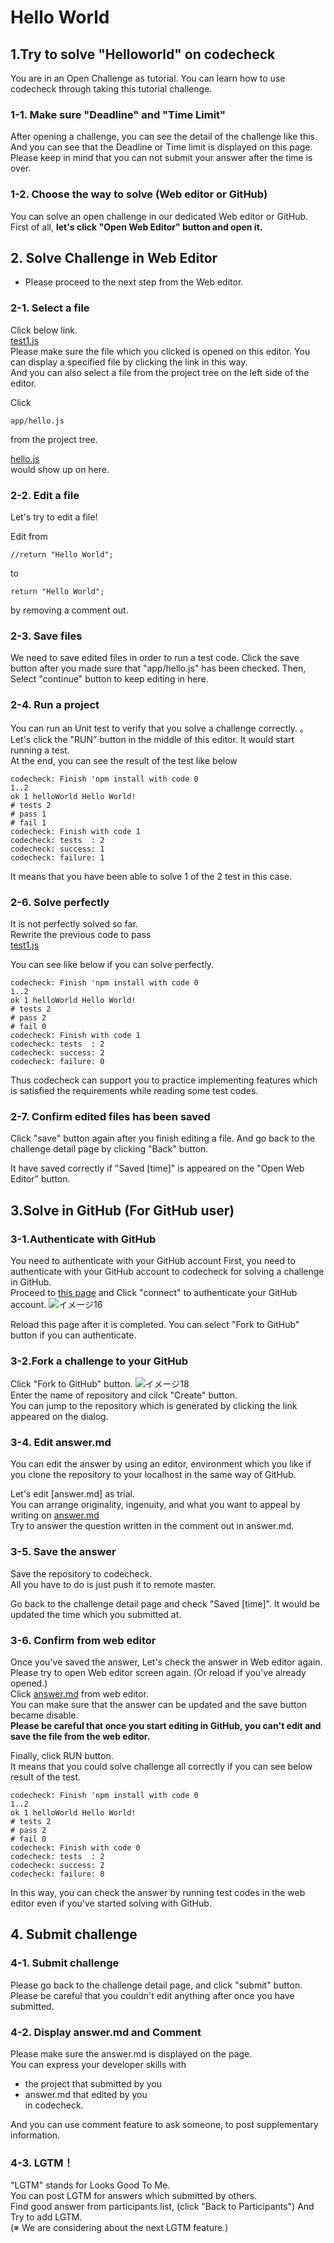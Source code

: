 # Hello World
## 1.Try to solve "Helloworld" on codecheck
You are in an Open Challenge as tutorial.
You can learn how to use codecheck through taking this tutorial challenge.

### 1-1.  Make sure "Deadline" and "Time Limit"
After opening a challenge, you can see the detail of the challenge like this.  
And you can see that the Deadline or Time limit is displayed on this page.  
Please keep in mind that you can not submit your answer after the time is over.

### 1-2. Choose the way to solve (Web editor or GitHub)
You can solve an open challenge in our dedicated Web editor or GitHub.  
First of all, **let's click "Open Web Editor" button and open it.**

## 2. Solve Challenge in Web Editor
- Please proceed to the next step from the Web editor.

### 2-1. Select a file
Click below link.  
[test1.js](test/test1.js)  
Please make sure the file which you clicked is opened on this editor.
You can display a specified file by clicking the link in this way.  
And you can also select a file from the project tree on the left side of the editor.

Click
```
app/hello.js
```
from the project tree.  

[hello.js](app/hello.js)  
would show up on here.

### 2-2. Edit a file
Let's try to edit a file!  

Edit from
```
//return "Hello World";
```
to
```
return "Hello World";
```
by removing a comment out.

### 2-3. Save files
We need to save edited files in order to run a test code.
Click the save button after you made sure that "app/hello.js" has been checked.
Then, Select "continue" button to keep editing in here.

### 2-4. Run a project
You can run an Unit test to verify that you solve a challenge correctly. 。
Let's click the "RUN” button in the middle of this editor.
It would start running a test.  
At the end, you can see the result of the test like below

```
codecheck: Finish 'npm install with code 0
1..2
ok 1 helloWorld Hello World!
# tests 2
# pass 1
# fail 1
codecheck: Finish with code 1
codecheck: tests  : 2
codecheck: success: 1
codecheck: failure: 1
```

It means that you have been able to solve 1 of the 2 test in this case.

### 2-6. Solve perfectly
It is not perfectly solved so far.  
Rewrite the previous code to pass  
[test1.js](test/test1.js)  

You can see like below if you can solve perfectly.

```
codecheck: Finish 'npm install with code 0
1..2
ok 1 helloWorld Hello World!
# tests 2
# pass 2
# fail 0
codecheck: Finish with code 1
codecheck: tests  : 2
codecheck: success: 2
codecheck: failure: 0
```

Thus codecheck can support you to practice implementing features which is satisfied the requirements while reading some test codes.

### 2-7. Confirm edited files has been saved
Click "save" button again after you finish editing a file.
And go back to the challenge detail page by clicking "Back" button.

It have saved correctly if "Saved [time]" is appeared on the "Open Web Editor" button.

## 3.Solve in GitHub (For GitHub user)
### 3-1.Authenticate with GitHub
You need to authenticate with your GitHub account
First, you need to authenticate with your GitHub account to codecheck for solving a  challenge in GitHub.  
Proceed to [this page](https://app.code-check.io/settings/social) and Click "connect" to authenticate your GitHub account.
![イメージ16](images/s19.png)  

Reload this page after it is completed.
You can select "Fork to GitHub" button if you can authenticate.

### 3-2.Fork a challenge to your GitHub
Click "Fork to GitHub" button.
![イメージ18](images/s18.png)  
Enter the name of repository and cilck "Create" button.  
You can jump to the repository which is generated by clicking the link appeared on the dialog.

### 3-4. Edit answer.md
You can edit the answer by using an editor, environment which you like if you clone the repository to your localhost in the same way of  GitHub.  

Let's edit [answer.md] as trial.  
You can arrange originality, ingenuity, and what you want to appeal by writing on [answer.md](answer.md)  
Try to answer the question written in the comment out in answer.md.

### 3-5. Save the answer
Save the repository to codecheck.  
All you have to do is just push it to remote master.

Go back to the challenge detail page and check "Saved [time]".
It would be updated the time which you submitted at.  

### 3-6. Confirm from web editor
Once you've saved the answer, Let's check the answer in Web editor again.  
Please try to open Web editor screen again. (Or reload if you've already opened.)  
Click [answer.md](answer.md) from web editor.  
You can make sure that the answer can be updated and the save button became disable.  
**Please be careful that once you start editing in GitHub, you can't edit and save the file from the web editor.**

Finally, click RUN button.  
It means that you could solve challenge all correctly if you can see below result of the test.

```
codecheck: Finish 'npm install with code 0
1..2
ok 1 helloWorld Hello World!
# tests 2
# pass 2
# fail 0
codecheck: Finish with code 0
codecheck: tests  : 2
codecheck: success: 2
codecheck: failure: 0
```
In this way, you can check the answer by running test codes in the web editor even if you've started solving with GitHub.


## 4. Submit challenge
### 4-1. Submit challenge
Please go back to the challenge detail page, and click "submit" button.  
Please be careful that you couldn't edit anything after once you have submitted.


### 4-2. Display answer.md and Comment
Please make sure the answer.md is displayed on the page.  
You can express your developer skills with
- the project that submitted by you
- answer.md that edited by you  
in codecheck.

And you can use comment feature to ask someone, to post supplementary information.

### 4-3. LGTM！
"LGTM" stands for Looks Good To Me.  
You can post LGTM for answers which submitted by others.  
Find good answer from participants list, (click "Back to Participants")
And Try to add LGTM.  
(※ We are considering about the next LGTM feature.)
